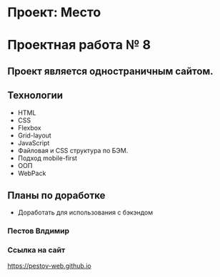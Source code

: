 # Проект: Место

# Проектная работа № 8

## Проект является одностраничным сайтом.

## Технологии

- HTML
- CSS
- Flexbox
- Grid-layout
- JavaScript
- Файловая и CSS структура по БЭМ.
- Подход mobile-first
- ООП
- WebPack

## Планы по доработке

- Доработать для использования с бэкэндом

### Пестов Влдимир

### Ссылка на сайт

https://pestov-web.github.io
